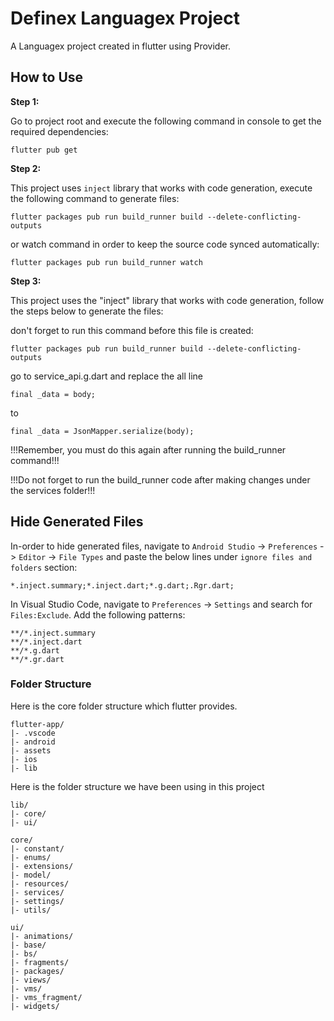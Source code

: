 # Definex Languagex Project

A Languagex project created in flutter using Provider.

## How to Use

**Step 1:**

Go to project root and execute the following command in console to get the required dependencies:

```
flutter pub get 
```

**Step 2:**

This project uses `inject` library that works with code generation, execute the following command to generate files:

```
flutter packages pub run build_runner build --delete-conflicting-outputs
```

or watch command in order to keep the source code synced automatically:

```
flutter packages pub run build_runner watch
```

**Step 3:**

This project uses the "inject" library that works with code generation, follow the steps below to generate the files:

don't forget to run this command before this file is created: 

``` 
flutter packages pub run build_runner build --delete-conflicting-outputs 
``` 

go to service_api.g.dart and replace the all line
``` 
final _data = body; 
```
to
``` 
final _data = JsonMapper.serialize(body); 
``` 

!!!Remember, you must do this again after running the build_runner command!!! 

!!!Do not forget to run the build_runner code after making changes under the services folder!!!

## Hide Generated Files

In-order to hide generated files, navigate to `Android Studio` -> `Preferences` -> `Editor` -> `File Types` and paste the below lines under `ignore files and folders` section:

```
*.inject.summary;*.inject.dart;*.g.dart;.Rgr.dart;
```

In Visual Studio Code, navigate to `Preferences` -> `Settings` and search for `Files:Exclude`. Add the following patterns:
```
**/*.inject.summary
**/*.inject.dart
**/*.g.dart
**/*.gr.dart
```

### Folder Structure
Here is the core folder structure which flutter provides.

```
flutter-app/
|- .vscode
|- android
|- assets
|- ios
|- lib
```

Here is the folder structure we have been using in this project

```
lib/
|- core/
|- ui/
```

```
core/
|- constant/
|- enums/
|- extensions/
|- model/
|- resources/
|- services/
|- settings/
|- utils/
```

```
ui/
|- animations/
|- base/
|- bs/
|- fragments/
|- packages/
|- views/
|- vms/
|- vms_fragment/
|- widgets/
```
